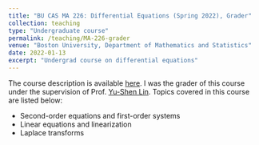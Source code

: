 ```yaml
---
title: "BU CAS MA 226: Differential Equations (Spring 2022), Grader"
collection: teaching
type: "Undergraduate course"
permalink: /teaching/MA-226-grader
venue: "Boston University, Department of Mathematics and Statistics"
date: 2022-01-13
excerpt: "Undergrad course on differential equations"
---
```


The course description is available [here](https://www.bu.edu/academics/cas/courses/cas-ma-226/). I was the grader of this course under the supervision of 
Prof. [Yu-Shen Lin](http://math.bu.edu/people/yslin/). Topics covered in this course are listed below:

- Second-order equations and first-order systems
- Linear equations and linearization
- Laplace transforms
